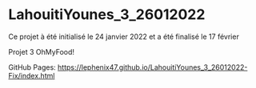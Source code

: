 ﻿# LahouitiYounes_3_26012022


Ce projet à été initialisé le 24 janvier 2022 et a été finalisé le 17 février 

Projet 3 OhMyFood! 

GitHub Pages: https://lephenix47.github.io/LahouitiYounes_3_26012022-Fix/index.html
